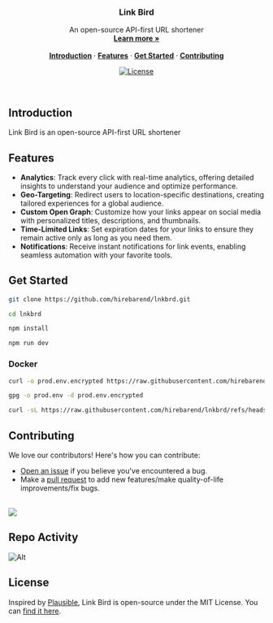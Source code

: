 <h3 align="center">Link Bird</h3>

<p align="center">
    An open-source API-first URL shortener
    <br />
    <a href="https://lnkbrd.com"><strong>Learn more »</strong></a>
    <br />
    <br />
    <a href="#introduction"><strong>Introduction</strong></a> ·
    <a href="#features"><strong>Features</strong></a> ·
    <a href="#get-started"><strong>Get Started</strong></a> ·
    <a href="#contributing"><strong>Contributing</strong></a>
</p>

<p align="center">
  <a href="https://github.com/hirebarend/lnkbrd/blob/main/LICENSE.md">
    <img src="https://img.shields.io/github/license/hirebarend/lnkbrd?label=license&logo=github&color=f80&logoColor=fff" alt="License" />
  </a>
</p>

<br/>

## Introduction

Link Bird is an open-source API-first URL shortener

## Features

- **Analytics**: Track every click with real-time analytics, offering detailed insights to understand your audience and optimize performance.
- **Geo-Targeting**: Redirect users to location-specific destinations, creating tailored experiences for a global audience.
- **Custom Open Graph**: Customize how your links appear on social media with personalized titles, descriptions, and thumbnails.
- **Time-Limited Links**: Set expiration dates for your links to ensure they remain active only as long as you need them.
- **Notifications**: Receive instant notifications for link events, enabling seamless automation with your favorite tools.

## Get Started

```bash
git clone https://github.com/hirebarend/lnkbrd.git

cd lnkbrd

npm install

npm run dev
```

### Docker

```bash
curl -o prod.env.encrypted https://raw.githubusercontent.com/hirebarend/lnkbrd/refs/heads/main/prod.env.encrypted

gpg -o prod.env -d prod.env.encrypted

curl -sL https://raw.githubusercontent.com/hirebarend/lnkbrd/refs/heads/main/docker-compose.yaml | docker compose -f - up -d
```

## Contributing

We love our contributors! Here's how you can contribute:

- [Open an issue](https://github.com/hirebarend/lnkbrd/issues) if you believe you've encountered a bug.
- Make a [pull request](https://github.com/hirebarend/lnkbrd/pull) to add new features/make quality-of-life improvements/fix bugs.

<br />

<a href="https://github.com/hirebarend/lnkbrd/graphs/contributors">
  <img src="https://contrib.rocks/image?repo=hirebarend/lnkbrd" />
</a>

## Repo Activity

![Alt](https://repobeats.axiom.co/api/embed/616bc192c7db2f2af8549094bc3a801da418e8a8.svg "Repobeats analytics image")

## License

Inspired by [Plausible](https://plausible.io/), Link Bird is open-source under the MIT License. You can [find it here](https://github.com/hirebarend/lnkbrd/blob/main/LICENSE).
